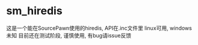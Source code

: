 # sm_hiredis
这是一个能在SourcePawn使用的hiredis, API在.inc文件里
linux可用, windows未知
目前还在测试阶段, 谨慎使用, 有bug请issue反馈
